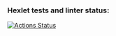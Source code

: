 ### Hexlet tests and linter status:
[![Actions Status](https://github.com/BarankinaWork/python-project-49/actions/workflows/hexlet-check.yml/badge.svg)](https://github.com/BarankinaWork/python-project-49/actions)